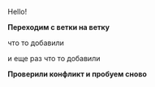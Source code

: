 Hello!

**Переходим с ветки на ветку**

что то добавили

и еще раз что то добавили


**Проверили конфликт и пробуем сново**
